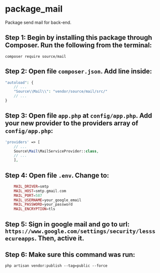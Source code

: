 # package_mail
Package send mail for back-end.

## Step 1: Begin by installing this package through Composer. Run the following from the terminal:
`composer require source/mail`

## Step 2: Open file `composer.json`. Add line inside:
``` php
"autoload": {
	// ...
	"Source\\Mail\\": "vendor/source/mail/src/"
	// ...
}
```

## Step 3: Open file `app.php` at `config/app.php`. Add your new provider to the providers array of `config/app.php`:
``` php
'providers' => [
    // ...
	Source\Mail\MailServiceProvider::class,
	// ...
	],
```

## Step 4: Open file `.env`. Change to:
```php
	MAIL_DRIVER=smtp
	MAIL_HOST=smtp.gmail.com
	MAIL_PORT=587
	MAIL_USERNAME=your_google_email
	MAIL_PASSWORD=your_password
	MAIL_ENCRYPTION=tls
```

## Step 5: Sign in google mail and go to url: `https://www.google.com/settings/security/lesssecureapps`. Then, active it.

## Step 6: Make sure this command was run: 
`php artisan vendor:publish --tag=public --force`